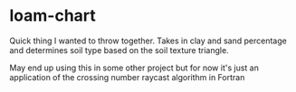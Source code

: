 # loam-chart

Quick thing I wanted to throw together. Takes in clay and sand percentage and determines soil type based on the soil texture triangle.

May end up using this in some other project but for now it's just an application of the crossing number raycast algorithm in Fortran